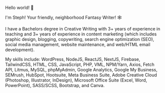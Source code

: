 Hello world! 👋

I'm Steph! Your friendly, neighborhood Fantasy Writer! 🕸️

I have a Bachelors degree in Creative Writing with 3+ years of experience in teaching and 3+ years of experience in content marketing (which includes graphic design, blogging, copywriting, search engine optimization (SEO), social media management, website maintenance, and web/HTML email development).

My skills include: WordPress, NodeJS, ReactJS, NextJS, Firebase, TailwindCSS, HTML, CSS, JavaScript, PHP, VML, NPM/Yarn, Axios, Fetch API, Litmus, MySQL, phpMyAdmin, Google Analytics, Google My Business, SEMrush, HubSpot, Hootsuite, Meta Business Suite, Adobe Creative Cloud (Photoshop, Illustrator, InDesign), Microsoft Office Suite (Excel, Word, PowerPoint), SASS/SCSS, Bootstrap, and Canva.
